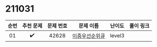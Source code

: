 # 211031

| 순번 |     추천 문제      | 문제 번호 |                          문제 이름                           | 난이도 | 풀이 링크 |
| :--: | :----------------: | :-------: | :----------------------------------------------------------: | :----: | :-------: |
|  01  | :heavy_check_mark: |   42628   | <a href="https://programmers.co.kr/learn/courses/30/lessons/42628" target="_blank">이중우선순위큐</a> | level3 |           |

